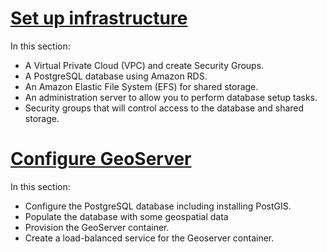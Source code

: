 # [Set up infrastructure](https://github.com/praneethsonu/aws-serverless-geoserver-infrastructure/tree/main/How%20to%20get%20started/1.%20Set%20up%20infrastructure)

In this section:

- A Virtual Private Cloud (VPC) and create Security Groups.
- A PostgreSQL database using Amazon RDS.
- An Amazon Elastic File System (EFS) for shared storage.
- An administration server to allow you to perform database setup tasks.
- Security groups that will control access to the database and shared storage.

# [Configure GeoServer](https://github.com/praneethsonu/aws-serverless-geoserver-infrastructure/tree/a9af0853dfa60ffb6c600a1dfd9358769b212441/How%20to%20get%20started/2.%20Configure%20Geoserver)

In this section:

- Configure the PostgreSQL database including installing PostGIS.
- Populate the database with some geospatial data
- Provision the GeoServer container.
- Create a load-balanced service for the Geoserver container.

